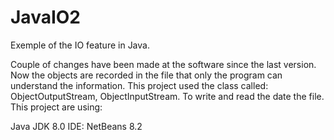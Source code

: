 # JavaIO2
Exemple of the IO feature in Java.


Couple of changes have been made at the software since the last version.
Now the objects are recorded in the file that only the program can understand the information.
This project used the class called: ObjectOutputStream, ObjectInputStream. 
To write and read the date the file. This project are using:



Java JDK 8.0
IDE: NetBeans 8.2

